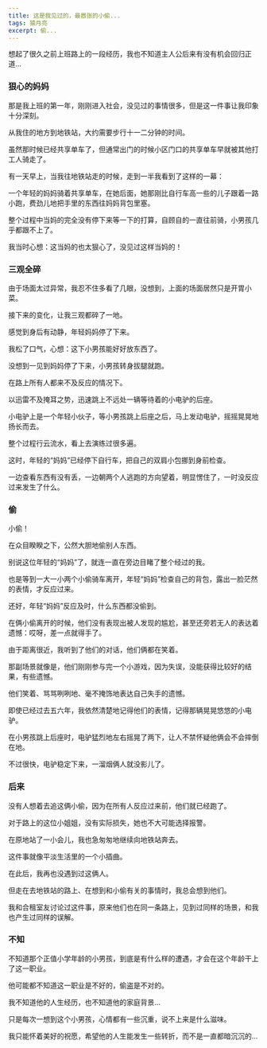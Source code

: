 ```yaml
---
title: 这是我见过的，最嚣张的小偷...
tags: 猿月亮
excerpt: 偷...
---
```


想起了很久之前上班路上的一段经历，我也不知道主人公后来有没有机会回归正道…

### 狠心的妈妈

那是我上班的第一年，刚刚进入社会，没见过的事情很多，但是这一件事让我印象十分深刻。

从我住的地方到地铁站，大约需要步行十一二分钟的时间。

虽然那时候已经共享单车了，但通常出门的时候小区门口的共享单车早就被其他打工人骑走了。

有一天早上，当我往地铁站走的时候，走到一半我看到了这样的一幕：

一个年轻的妈妈骑着共享单车，在她后面，她那刚比自行车高一些的儿子跟着一路小跑，费劲儿地把手里的东西往妈妈背包里塞。

整个过程中当妈的完全没有停下来等一下的打算，自顾自的一直往前骑，小男孩几乎都跟不上了。

我当时心想：这当妈的也太狠心了，没见过这样当妈的！

### 三观全碎

由于场面太过异常，我忍不住多看了几眼，没想到，上面的场面居然只是开胃小菜。

接下来的变化，让我三观都碎了一地。

感觉到身后有动静，年轻妈妈停了下来。

我松了口气，心想：这下小男孩能好好放东西了。

没想到一见到妈妈停了下来，小男孩转身拔腿就跑。

在路上所有人都来不及反应的情况下。

以迅雷不及掩耳之势，迅速跳上不远处一辆等待着的小电驴的后座。

小电驴上是一个年轻小伙子，等小男孩跳上后座之后，马上发动电驴，摇摇晃晃地扬长而去。

整个过程行云流水，看上去演练过很多遍。

这时，年轻的“妈妈”已经停下自行车，把自己的双肩小包挪到身前检查。

一边查看东西有没有丢，一边朝两个人逃跑的方向望着，明显愣住了，一时没反应过来发生了什么。

### 偷

小偷！

在众目睽睽之下，公然大胆地偷别人东西。

别说这位年轻的“妈妈”了，就连一直在旁边目睹了整个经过的我。

也是等到一大一小两个小偷骑车离开，年轻“妈妈”检查自己的背包，露出一脸茫然的表情，才反应过来。

还好，年轻“妈妈”反应及时，什么东西都没偷到。

在俩小偷离开的时候，他们没有表现出被人发现的尴尬，甚至还旁若无人的表达着遗憾：哎呀，差一点就得手了。

由于距离很近，我听到了他们的对话，他们俩都在笑着。

那副场景就像是，他们刚刚参与完一个小游戏，因为失误，没能获得比较好的结果，有些遗憾。

他们笑着、骂骂咧咧地、毫不掩饰地表达自己失手的遗憾。

即使已经过去五六年，我依然清楚地记得他们的表情，记得那辆晃晃悠悠的小电驴。

在小男孩跳上后座时，电驴猛烈地左右摇晃了两下，让人不禁怀疑他俩会不会摔倒在地。

不过很快，电驴稳定下来，一溜烟俩人就没影儿了。

### 后来

没有人想着去追这俩小偷，因为在所有人反应过来前，他们就已经跑了。

对于路上的这位小姐姐，没有实际损失，她也不大可能选择报警。

在原地站了一小会儿，我也急匆匆地继续向地铁站奔去。

这件事就像平淡生活里的一个小插曲。

在此后，我再也没遇到过这俩人。

但走在去地铁站的路上、在想到和小偷有关的事情时，我总会想到他们。

我和合租室友讨论过这件事，原来他们也在同一条路上，见到过同样的场景，和我也产生过同样的误解。

### 不知

不知道那个正值小学年龄的小男孩，到底是有什么样的遭遇，才会在这个年龄干上了这一职业。

他可能都不知道这一职业是不好的，偷盗是不对的。

我不知道他的人生经历，也不知道他的家庭背景… 

只是每次一想到这个小男孩，心情都有一些沉重，说不上来是什么滋味。

我只能怀着美好的祝愿，希望他的人生能发生一些转折，而不是一直都暗沉沉的… 
